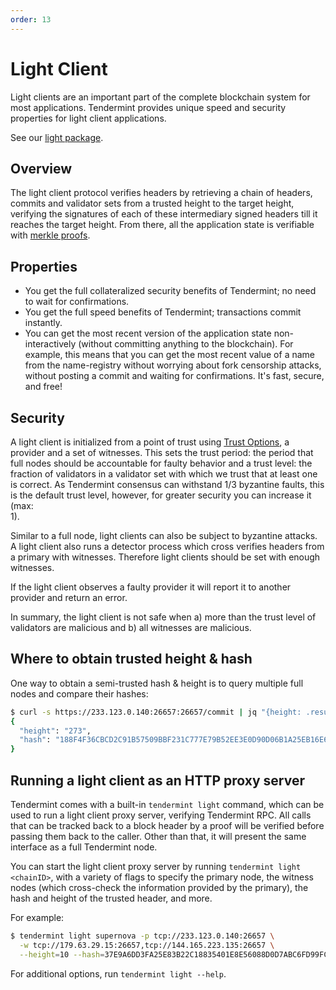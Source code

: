 ```yaml
---
order: 13
---
```


# Light Client

Light clients are an important part of the complete blockchain system for most
applications. Tendermint provides unique speed and security properties for
light client applications.

See our [light
package](https://pkg.go.dev/github.com/tendermint/tendermint/light?tab=doc).

## Overview

The light client protocol verifies headers by retrieving a chain of headers,
commits and validator sets from a trusted height to the target height, verifying
the signatures of each of these intermediary signed headers till it reaches the
target height. From there, all the application state is verifiable with
[merkle proofs](https://github.com/tendermint/spec/blob/953523c3cb99fdb8c8f7a2d21e3a99094279e9de/spec/blockchain/encoding.md#iavl-tree).

## Properties

- You get the full collateralized security benefits of Tendermint; no
  need to wait for confirmations.
- You get the full speed benefits of Tendermint; transactions
  commit instantly.
- You can get the most recent version of the application state
  non-interactively (without committing anything to the blockchain). For
  example, this means that you can get the most recent value of a name from the
  name-registry without worrying about fork censorship attacks, without posting
  a commit and waiting for confirmations. It's fast, secure, and free!

## Security

A light client is initialized from a point of trust using [Trust Options](https://pkg.go.dev/github.com/tendermint/tendermint/light?tab=doc#TrustOptions),
a provider and a set of witnesses. This sets the trust period: the period that
full nodes should be accountable for faulty behavior and a trust level: the
fraction of validators in a validator set with which we trust that at least one
is correct. As Tendermint consensus can withstand 1/3 byzantine faults, this is
the default trust level, however, for greater security you can increase it (max:  
1).

Similar to a full node, light clients can also be subject to byzantine attacks.
A light client also runs a detector process which cross verifies headers from a
primary with witnesses. Therefore light clients should be set with enough witnesses.

If the light client observes a faulty provider it will report it to another provider
and return an error.

In summary, the light client is not safe when a) more than the trust level of
validators are malicious and b) all witnesses are malicious.

## Where to obtain trusted height & hash

One way to obtain a semi-trusted hash & height is to query multiple full nodes
and compare their hashes:

```bash
$ curl -s https://233.123.0.140:26657:26657/commit | jq "{height: .result.signed_header.header.height, hash: .result.signed_header.commit.block_id.hash}"
{
  "height": "273",
  "hash": "188F4F36CBCD2C91B57509BBF231C777E79B52EE3E0D90D06B1A25EB16E6E23D"
}
```

## Running a light client as an HTTP proxy server

Tendermint comes with a built-in `tendermint light` command, which can be used
to run a light client proxy server, verifying Tendermint RPC. All calls that
can be tracked back to a block header by a proof will be verified before
passing them back to the caller. Other than that, it will present the same
interface as a full Tendermint node.

You can start the light client proxy server by running `tendermint light <chainID>`,
with a variety of flags to specify the primary node,  the witness nodes (which cross-check
the information provided by the primary), the hash and height of the trusted header,
and more.

For example:

```bash
$ tendermint light supernova -p tcp://233.123.0.140:26657 \
  -w tcp://179.63.29.15:26657,tcp://144.165.223.135:26657 \
  --height=10 --hash=37E9A6DD3FA25E83B22C18835401E8E56088D0D7ABC6FD99FCDC920DD76C1C57
```

For additional options, run `tendermint light --help`.
